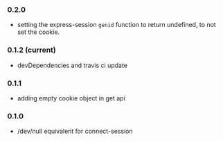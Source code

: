 ### 0.2.0

- setting the express-session `genid` function to return undefined, to not set the cookie.

### 0.1.2 (current)

- devDependencies and travis ci update

### 0.1.1

- adding empty cookie object in get api

### 0.1.0

- /dev/null equivalent for connect-session